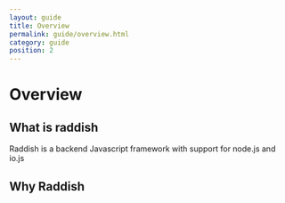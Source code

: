 ```yaml
---
layout: guide
title: Overview
permalink: guide/overview.html
category: guide
position: 2
---
```


# Overview

## What is raddish
Raddish is a backend Javascript framework with support for node.js and io.js

## Why Raddish

